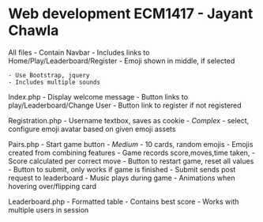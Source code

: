 # Web development ECM1417 - Jayant Chawla
All files
    - Contain Navbar
    - Includes links to Home/Play/Leaderboard/Register
    - Emoji shown in middle, if selected
    
    - Use Bootstrap, jquery
    - Includes multiple sounds

Index.php
    - Display welcome message
    - Button links to play/Leaderboard/Change User
    - Button link to register if not registered

Registration.php
    - Username textbox, saves as cookie
    - *Complex* - select, configure emoji avatar based on given emoji assets

Pairs.php
    - Start game button
    - *Medium* - 10 cards, random emojis
    - Emojis created from combining features
    - Game records score,moves,time taken,
    - Score calculated per correct move
    - Button to restart game, reset all values
    - Button to submit, only works if game is finished
    - Submit sends post request to leaderboard
    - Music plays during game
    - Animations when hovering over/flipping card

Leaderboard.php
    - Formatted table
    - Contains best score 
    - Works with multiple users in session


